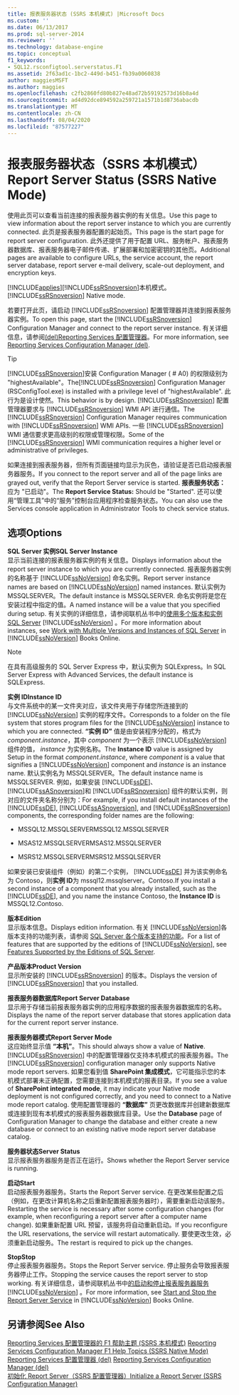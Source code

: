 ```yaml
---
title: 报表服务器状态 (SSRS 本机模式) |Microsoft Docs
ms.custom: ''
ms.date: 06/13/2017
ms.prod: sql-server-2014
ms.reviewer: ''
ms.technology: database-engine
ms.topic: conceptual
f1_keywords:
- SQL12.rsconfigtool.serverstatus.F1
ms.assetid: 2f63ad1c-1bc2-449d-b451-fb39a0060838
author: maggiesMSFT
ms.author: maggies
ms.openlocfilehash: c2fb2860fd80b827e48ad72b59192573d16b8a4d
ms.sourcegitcommit: ad4d92dce894592a259721a1571b1d8736abacdb
ms.translationtype: MT
ms.contentlocale: zh-CN
ms.lasthandoff: 08/04/2020
ms.locfileid: "87577227"
---
```

# <a name="report-server-status-ssrs-native-mode"></a><span data-ttu-id="4c37e-102">报表服务器状态（SSRS 本机模式）</span><span class="sxs-lookup"><span data-stu-id="4c37e-102">Report Server Status (SSRS Native Mode)</span></span>
  <span data-ttu-id="4c37e-103">使用此页可以查看当前连接的报表服务器实例的有关信息。</span><span class="sxs-lookup"><span data-stu-id="4c37e-103">Use this page to view information about the report server instance to which you are currently connected.</span></span> <span data-ttu-id="4c37e-104">此页是报表服务器配置的起始页。</span><span class="sxs-lookup"><span data-stu-id="4c37e-104">This page is the start page for report server configuration.</span></span> <span data-ttu-id="4c37e-105">此外还提供了用于配置 URL、服务帐户、报表服务器数据库、报表服务器电子邮件传递、扩展部署和加密密钥的其他页。</span><span class="sxs-lookup"><span data-stu-id="4c37e-105">Additional pages are available to configure URLs, the service account, the report server database, report server e-mail delivery, scale-out deployment, and encryption keys.</span></span>  
  
 [!INCLUDE[applies](../../includes/applies-md.md)]<span data-ttu-id="4c37e-106">[!INCLUDE[ssRSnoversion](../../includes/ssrsnoversion-md.md)]本机模式。</span><span class="sxs-lookup"><span data-stu-id="4c37e-106">[!INCLUDE[ssRSnoversion](../../includes/ssrsnoversion-md.md)] Native mode.</span></span>  
  
 <span data-ttu-id="4c37e-107">若要打开此页，请启动 [!INCLUDE[ssRSnoversion](../../includes/ssrsnoversion-md.md)] 配置管理器并连接到报表服务器实例。</span><span class="sxs-lookup"><span data-stu-id="4c37e-107">To open this page, start the [!INCLUDE[ssRSnoversion](../../includes/ssrsnoversion-md.md)] Configuration Manager and connect to the report server instance.</span></span> <span data-ttu-id="4c37e-108">有关详细信息，请参阅[&#40;del&#41;Reporting Services 配置管理器](reporting-services-configuration-manager-native-mode.md)。</span><span class="sxs-lookup"><span data-stu-id="4c37e-108">For more information, see [Reporting Services Configuration Manager &#40;del&#41;](reporting-services-configuration-manager-native-mode.md).</span></span>  
  
> [!TIP]  
>  <span data-ttu-id="4c37e-109">[!INCLUDE[ssRSnoversion](../../includes/ssrsnoversion-md.md)]安装 Configuration Manager ( # A0) 的权限级别为 "highestAvailable"。</span><span class="sxs-lookup"><span data-stu-id="4c37e-109">The[!INCLUDE[ssRSnoversion](../../includes/ssrsnoversion-md.md)] Configuration Manager (RSConfigTool.exe) is installed with a privilege level of "highestAvailable".</span></span> <span data-ttu-id="4c37e-110">此行为是设计使然。</span><span class="sxs-lookup"><span data-stu-id="4c37e-110">This behavior is by design.</span></span> <span data-ttu-id="4c37e-111">[!INCLUDE[ssRSnoversion](../../includes/ssrsnoversion-md.md)] 配置管理器要求与 [!INCLUDE[ssRSnoversion](../../includes/ssrsnoversion-md.md)] WMI API 进行通信。</span><span class="sxs-lookup"><span data-stu-id="4c37e-111">The [!INCLUDE[ssRSnoversion](../../includes/ssrsnoversion-md.md)] Configuration Manager requires communication with [!INCLUDE[ssRSnoversion](../../includes/ssrsnoversion-md.md)] WMI APIs.</span></span> <span data-ttu-id="4c37e-112">一些 [!INCLUDE[ssRSnoversion](../../includes/ssrsnoversion-md.md)] WMI 通信要求更高级别的权限或管理权限。</span><span class="sxs-lookup"><span data-stu-id="4c37e-112">Some of the [!INCLUDE[ssRSnoversion](../../includes/ssrsnoversion-md.md)] WMI communication requires a higher level or administrative of privileges.</span></span>  
  
 <span data-ttu-id="4c37e-113">如果连接到报表服务器，但所有页面链接均显示为灰色，请验证是否已启动报表服务器服务。</span><span class="sxs-lookup"><span data-stu-id="4c37e-113">If you connect to the report server and all of the page links are grayed out, verify that the Report Server service is started.</span></span> <span data-ttu-id="4c37e-114">**报表服务状态：** 应为 "已启动"。</span><span class="sxs-lookup"><span data-stu-id="4c37e-114">The **Report Service Status:** Should be "Started".</span></span> <span data-ttu-id="4c37e-115">还可以使用“管理工具”中的“服务”控制台应用程序检查服务状态。</span><span class="sxs-lookup"><span data-stu-id="4c37e-115">You can also use the Services console application in Administrator Tools to check service status.</span></span>  
  
## <a name="options"></a><span data-ttu-id="4c37e-116">选项</span><span class="sxs-lookup"><span data-stu-id="4c37e-116">Options</span></span>  
 <span data-ttu-id="4c37e-117">**SQL Server 实例**</span><span class="sxs-lookup"><span data-stu-id="4c37e-117">**SQL Server Instance**</span></span>  
 <span data-ttu-id="4c37e-118">显示当前连接的报表服务器实例的有关信息。</span><span class="sxs-lookup"><span data-stu-id="4c37e-118">Displays information about the report server instance to which you are currently connected.</span></span> <span data-ttu-id="4c37e-119">报表服务器实例的名称基于 [!INCLUDE[ssNoVersion](../../includes/ssnoversion-md.md)] 命名实例。</span><span class="sxs-lookup"><span data-stu-id="4c37e-119">Report server instance names are based on [!INCLUDE[ssNoVersion](../../includes/ssnoversion-md.md)] named instances.</span></span> <span data-ttu-id="4c37e-120">默认实例为 MSSQLSERVER。</span><span class="sxs-lookup"><span data-stu-id="4c37e-120">The default instance is MSSQLSERVER.</span></span> <span data-ttu-id="4c37e-121">命名实例将是您在安装过程中指定的值。</span><span class="sxs-lookup"><span data-stu-id="4c37e-121">A named instance will be a value that you specified during setup.</span></span> <span data-ttu-id="4c37e-122">有关实例的详细信息，请参阅联机丛书中的[使用多个版本和实例 SQL Server](../../../2014/sql-server/install/work-with-multiple-versions-and-instances-of-sql-server.md) [!INCLUDE[ssNoVersion](../../includes/ssnoversion-md.md)] 。</span><span class="sxs-lookup"><span data-stu-id="4c37e-122">For more information about instances, see [Work with Multiple Versions and Instances of SQL Server](../../../2014/sql-server/install/work-with-multiple-versions-and-instances-of-sql-server.md) in [!INCLUDE[ssNoVersion](../../includes/ssnoversion-md.md)] Books Online.</span></span>  
  
> [!NOTE]  
>  <span data-ttu-id="4c37e-123">在具有高级服务的 SQL Server Express 中，默认实例为 SQLExpress。</span><span class="sxs-lookup"><span data-stu-id="4c37e-123">In SQL Server Express with Advanced Services, the default instance is SQLExpress.</span></span>  
  
 <span data-ttu-id="4c37e-124">**实例 ID**</span><span class="sxs-lookup"><span data-stu-id="4c37e-124">**Instance ID**</span></span>  
 <span data-ttu-id="4c37e-125">与文件系统中的某一文件夹对应，该文件夹用于存储您所连接到的 [!INCLUDE[ssNoVersion](../../includes/ssnoversion-md.md)] 实例的程序文件。</span><span class="sxs-lookup"><span data-stu-id="4c37e-125">Corresponds to a folder on the file system that stores program files for the [!INCLUDE[ssNoVersion](../../includes/ssnoversion-md.md)] instance to which you are connected.</span></span> <span data-ttu-id="4c37e-126">**“实例 ID”** 值是由安装程序分配的，格式为 *component*.*instance*，其中 *component* 为一个表示 [!INCLUDE[ssNoVersion](../../includes/ssnoversion-md.md)] 组件的值， *instance* 为实例名称。</span><span class="sxs-lookup"><span data-stu-id="4c37e-126">The **Instance ID** value is assigned by Setup in the format *component*.*instance*, where *component* is a value that signifies a [!INCLUDE[ssNoVersion](../../includes/ssnoversion-md.md)] component and *instance* is an instance name.</span></span> <span data-ttu-id="4c37e-127">默认实例名为 MSSQLSERVER。</span><span class="sxs-lookup"><span data-stu-id="4c37e-127">The default instance name is MSSQLSERVER.</span></span> <span data-ttu-id="4c37e-128">例如，如果安装 [!INCLUDE[ssDE](../../includes/ssde-md.md)]、 [!INCLUDE[ssASnoversion](../../includes/ssasnoversion-md.md)]和 [!INCLUDE[ssRSnoversion](../../includes/ssrsnoversion-md.md)] 组件的默认实例，则对应的文件夹名称分别为：</span><span class="sxs-lookup"><span data-stu-id="4c37e-128">For example, if you install default instances of the [!INCLUDE[ssDE](../../includes/ssde-md.md)], [!INCLUDE[ssASnoversion](../../includes/ssasnoversion-md.md)], and [!INCLUDE[ssRSnoversion](../../includes/ssrsnoversion-md.md)] components, the corresponding folder names are the following:</span></span>  
  
-   <span data-ttu-id="4c37e-129">MSSQL12.MSSQLSERVER</span><span class="sxs-lookup"><span data-stu-id="4c37e-129">MSSQL12.MSSQLSERVER</span></span>  
  
-   <span data-ttu-id="4c37e-130">MSAS12.MSSQLSERVER</span><span class="sxs-lookup"><span data-stu-id="4c37e-130">MSAS12.MSSQLSERVER</span></span>  
  
-   <span data-ttu-id="4c37e-131">MSRS12.MSSQLSERVER</span><span class="sxs-lookup"><span data-stu-id="4c37e-131">MSRS12.MSSQLSERVER</span></span>  
  
 <span data-ttu-id="4c37e-132">如果安装已安装组件（例如）的第二个实例， [!INCLUDE[ssDE](../../includes/ssde-md.md)] 并为该实例命名为 Contoso，则**实例 ID**为 mssql12.mssqlserver。Contoso.</span><span class="sxs-lookup"><span data-stu-id="4c37e-132">If you install a second instance of a component that you already installed, such as the [!INCLUDE[ssDE](../../includes/ssde-md.md)], and you name the instance Contoso, the **Instance ID** is MSSQL12.Contoso.</span></span>  
  
 <span data-ttu-id="4c37e-133">**版本**</span><span class="sxs-lookup"><span data-stu-id="4c37e-133">**Edition**</span></span>  
 <span data-ttu-id="4c37e-134">显示版本信息。</span><span class="sxs-lookup"><span data-stu-id="4c37e-134">Displays edition information.</span></span> <span data-ttu-id="4c37e-135">有关 [!INCLUDE[ssNoVersion](../../includes/ssnoversion-md.md)]各版本支持的功能列表，请参阅 [SQL Server 各个版本支持的功能](https://go.microsoft.com/fwlink/?linkid=232473)。</span><span class="sxs-lookup"><span data-stu-id="4c37e-135">For a list of features that are supported by the editions of [!INCLUDE[ssNoVersion](../../includes/ssnoversion-md.md)], see [Features Supported by the Editions of SQL Server](https://go.microsoft.com/fwlink/?linkid=232473).</span></span>  
  
 <span data-ttu-id="4c37e-136">**产品版本**</span><span class="sxs-lookup"><span data-stu-id="4c37e-136">**Product Version**</span></span>  
 <span data-ttu-id="4c37e-137">显示所安装的 [!INCLUDE[ssRSnoversion](../../includes/ssrsnoversion-md.md)] 的版本。</span><span class="sxs-lookup"><span data-stu-id="4c37e-137">Displays the version of [!INCLUDE[ssRSnoversion](../../includes/ssrsnoversion-md.md)] that you installed.</span></span>  
  
 <span data-ttu-id="4c37e-138">**报表服务器数据库**</span><span class="sxs-lookup"><span data-stu-id="4c37e-138">**Report Server Database**</span></span>  
 <span data-ttu-id="4c37e-139">显示用于存储当前报表服务器实例的应用程序数据的报表服务器数据库的名称。</span><span class="sxs-lookup"><span data-stu-id="4c37e-139">Displays the name of the report server database that stores application data for the current report server instance.</span></span>  
  
 <span data-ttu-id="4c37e-140">**报表服务器模式**</span><span class="sxs-lookup"><span data-stu-id="4c37e-140">**Report Server Mode**</span></span>  
 <span data-ttu-id="4c37e-141">这应始终显示值 **“本机”**。</span><span class="sxs-lookup"><span data-stu-id="4c37e-141">This should always show a value of **Native**.</span></span> <span data-ttu-id="4c37e-142">[!INCLUDE[ssRSnoversion](../../includes/ssrsnoversion-md.md)] 中的配置管理器仅支持本机模式的报表服务器。</span><span class="sxs-lookup"><span data-stu-id="4c37e-142">The [!INCLUDE[ssRSnoversion](../../includes/ssrsnoversion-md.md)] configuration manager only supports Native mode report servers.</span></span> <span data-ttu-id="4c37e-143">如果您看到值 **SharePoint 集成模式**，它可能指示您的本机模式部署未正确配置，您需要连接到本机模式的报表目录。</span><span class="sxs-lookup"><span data-stu-id="4c37e-143">If you see a value of **SharePoint integrated mode**, it may indicate your Native mode deployment is not configured correctly, and you need to connect to a Native mode report catalog.</span></span> <span data-ttu-id="4c37e-144">使用配置管理器的 **“数据库”** 页更改数据库并创建新数据库或连接到现有本机模式的报表服务器数据库目录。</span><span class="sxs-lookup"><span data-stu-id="4c37e-144">Use the **Database** page of Configuration Manager to change the database and either create a new database or connect to an existing native mode report server database catalog.</span></span>  
  
 <span data-ttu-id="4c37e-145">**服务器状态**</span><span class="sxs-lookup"><span data-stu-id="4c37e-145">**Server Status**</span></span>  
 <span data-ttu-id="4c37e-146">显示报表服务器服务是否正在运行。</span><span class="sxs-lookup"><span data-stu-id="4c37e-146">Shows whether the Report Server service is running.</span></span>  
  
 <span data-ttu-id="4c37e-147">**启动**</span><span class="sxs-lookup"><span data-stu-id="4c37e-147">**Start**</span></span>  
 <span data-ttu-id="4c37e-148">启动报表服务器服务。</span><span class="sxs-lookup"><span data-stu-id="4c37e-148">Starts the Report Server service.</span></span> <span data-ttu-id="4c37e-149">在更改某些配置之后（例如，在更改计算机名称之后重新配置报表服务器时），需要重新启动该服务。</span><span class="sxs-lookup"><span data-stu-id="4c37e-149">Restarting the service is necessary after some configuration changes (for example, when reconfiguring a report server after a computer name change).</span></span> <span data-ttu-id="4c37e-150">如果重新配置 URL 预留，该服务将自动重新启动。</span><span class="sxs-lookup"><span data-stu-id="4c37e-150">If you reconfigure the URL reservations, the service will restart automatically.</span></span> <span data-ttu-id="4c37e-151">要使更改生效，必须重新启动服务。</span><span class="sxs-lookup"><span data-stu-id="4c37e-151">The restart is required to pick up the changes.</span></span>  
  
 <span data-ttu-id="4c37e-152">**Stop**</span><span class="sxs-lookup"><span data-stu-id="4c37e-152">**Stop**</span></span>  
 <span data-ttu-id="4c37e-153">停止报表服务器服务。</span><span class="sxs-lookup"><span data-stu-id="4c37e-153">Stops the Report Server service.</span></span> <span data-ttu-id="4c37e-154">停止服务会导致报表服务器停止工作。</span><span class="sxs-lookup"><span data-stu-id="4c37e-154">Stopping the service causes the report server to stop working.</span></span> <span data-ttu-id="4c37e-155">有关详细信息，请参阅联机丛书中[的启动和停止报表服务器服务](../../reporting-services/report-server/start-and-stop-the-report-server-service.md) [!INCLUDE[ssNoVersion](../../includes/ssnoversion-md.md)] 。</span><span class="sxs-lookup"><span data-stu-id="4c37e-155">For more information, see [Start and Stop the Report Server Service](../../reporting-services/report-server/start-and-stop-the-report-server-service.md) in [!INCLUDE[ssNoVersion](../../includes/ssnoversion-md.md)] Books Online.</span></span>  
  
## <a name="see-also"></a><span data-ttu-id="4c37e-156">另请参阅</span><span class="sxs-lookup"><span data-stu-id="4c37e-156">See Also</span></span>  
 <span data-ttu-id="4c37e-157">[Reporting Services 配置管理器的 F1 帮助主题 &#40;SSRS 本机模式&#41;](../../../2014/sql-server/install/reporting-services-configuration-manager-f1-help-topics-ssrs-native-mode.md) </span><span class="sxs-lookup"><span data-stu-id="4c37e-157">[Reporting Services Configuration Manager F1 Help Topics &#40;SSRS Native Mode&#41;](../../../2014/sql-server/install/reporting-services-configuration-manager-f1-help-topics-ssrs-native-mode.md) </span></span>  
 <span data-ttu-id="4c37e-158">[Reporting Services 配置管理器 &#40;del&#41;](/sql/sql-server/install/reporting-services-configuration-manager-native-mode) </span><span class="sxs-lookup"><span data-stu-id="4c37e-158">[Reporting Services Configuration Manager &#40;del&#41;](/sql/sql-server/install/reporting-services-configuration-manager-native-mode) </span></span>  
 [<span data-ttu-id="4c37e-159">初始化 Report Server（SSRS 配置管理器）</span><span class="sxs-lookup"><span data-stu-id="4c37e-159">Initialize a Report Server &#40;SSRS Configuration Manager&#41;</span></span>](../../reporting-services/install-windows/ssrs-encryption-keys-initialize-a-report-server.md)  
  
  
